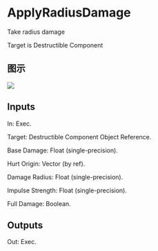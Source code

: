 # ApplyRadiusDamage

Take radius damage

Target is Destructible Component

## 图示

![]($-20221218-18232369.png)

## Inputs

In: Exec.

Target: Destructible Component Object Reference.

Base Damage: Float (single-precision).

Hurt Origin: Vector (by ref).

Damage Radius: Float (single-precision).

Impulse Strength: Float (single-precision).

Full Damage: Boolean.  

## Outputs

Out: Exec.


